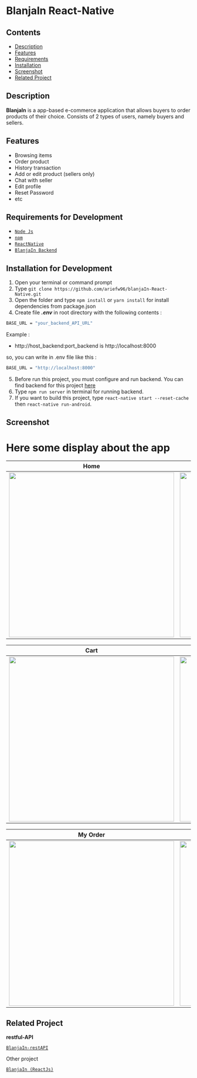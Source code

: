 # BlanjaIn React-Native

## Contents

- [Description](#description)
- [Features](#features)
- [Requirements](#requirements-for-development)
- [Installation](#installation-for-development)
- [Screenshot](#screenshot)
- [Related Project](#related-project)

## Description

**BlanjaIn** is a app-based e-commerce application that allows buyers to order
products of their choice. Consists of 2 types of users, namely buyers and
sellers.

## Features

- Browsing items
- Order product
- History transaction
- Add or edit product (sellers only)
- Chat with seller
- Edit profile
- Reset Password
- etc

## Requirements for Development

- [`Node Js`](https://nodejs.org/en/)
- [`npm`](https://www.npmjs.com/get-npm)
- [`ReactNative`](https://reactnative.dev/)
- [`BlanjaIn Backend`](https://github.com/ariefw96/blanja-restAPI)

## Installation for Development

1. Open your terminal or command prompt
2. Type `git clone https://github.com/ariefw96/blanjaIn-React-Native.git`
3. Open the folder and type `npm install` or `yarn install` for install dependencies from package.json
4. Create file **_.env_** in root directory with the following contents :

```bash
BASE_URL = "your_backend_API_URL"
```

Example :

- http://host_backend:port_backend is http://localhost:8000

so, you can write in .env file like this :

```bash
BASE_URL = "http://localhost:8000"
```

5. Before run this project, you must configure and run backend. You can find backend for this project [here](https://github.com/ariefw96/blanja-restAPI)
6. Type `npm run server` in terminal for running backend.
7. If you want to build this project, type `react-native start --reset-cache` then `react-native run-android`.

## Screenshot

# Here some display about the app

|  Home                |  Product Details                        |
|----------------------|-----------------------------------------|
| <img src="https://user-images.githubusercontent.com/70320451/107331704-ce87e680-6ae5-11eb-9d64-c3edf9b9c8b4.jpg" width="450" />  | <img src="https://user-images.githubusercontent.com/70320451/108988908-9678ca00-76c7-11eb-8a10-2332cfe71a16.jpg" width="450" />             |

|  Cart                |  Shipping Address                       |
|----------------------|-----------------------------------------|
| <img src="https://user-images.githubusercontent.com/70320451/107331707-cf207d00-6ae5-11eb-8e50-c855e9c2c17a.jpg" width="450" />  | <img src="https://user-images.githubusercontent.com/70320451/107331698-cd56b980-6ae5-11eb-887b-5f2094c8517d.jpg" width="450" />             |

|  My Order            |  Order Details                          |
|----------------------|-----------------------------------------|
| <img src="https://user-images.githubusercontent.com/70320451/107331686-caf45f80-6ae5-11eb-9341-1fd88eab0e6a.jpg" width="450" />  |<img src="https://user-images.githubusercontent.com/70320451/107331700-cdef5000-6ae5-11eb-97fa-f983107dcf12.jpg" width="450" />|

## Related Project

**restful-API**


[`BlanjaIn-restAPI`](https://github.com/ariefw96/BlanjaIn-restAPI)

Other project

[`BlanjaIn (ReactJs)`](https://github.com/ariefw96/BlanjaIn-React)

